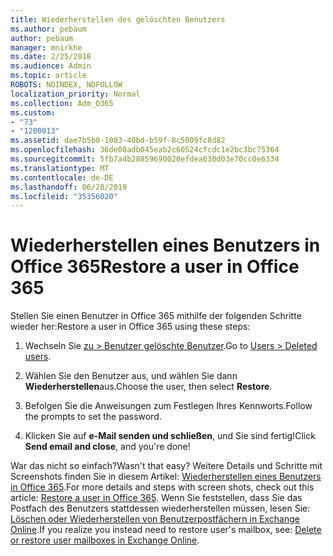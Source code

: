 ```yaml
---
title: Wiederherstellen des gelöschten Benutzers
ms.author: pebaum
author: pebaum
manager: mnirkhe
ms.date: 2/25/2018
ms.audience: Admin
ms.topic: article
ROBOTS: NOINDEX, NOFOLLOW
localization_priority: Normal
ms.collection: Adm_O365
ms.custom:
- "73"
- "1200013"
ms.assetid: dae7b5b0-1003-40bd-b59f-8c5009fc8d82
ms.openlocfilehash: 36de08adb045eab2c60524cfcdc1e2bc3bc75364
ms.sourcegitcommit: 5fb7a4b28859690020efdea630d03e70cc0e6334
ms.translationtype: MT
ms.contentlocale: de-DE
ms.lasthandoff: 06/28/2019
ms.locfileid: "35356020"
---
```

# <a name="restore-a-user-in-office-365"></a><span data-ttu-id="8a61b-102">Wiederherstellen eines Benutzers in Office 365</span><span class="sxs-lookup"><span data-stu-id="8a61b-102">Restore a user in Office 365</span></span>

<span data-ttu-id="8a61b-103">Stellen Sie einen Benutzer in Office 365 mithilfe der folgenden Schritte wieder her:</span><span class="sxs-lookup"><span data-stu-id="8a61b-103">Restore a user in Office 365 using these steps:</span></span>
  
1. <span data-ttu-id="8a61b-104">Wechseln Sie [zu \> Benutzer gelöschte Benutzer](https://admin.microsoft.com/adminportal/home#/deletedusers).</span><span class="sxs-lookup"><span data-stu-id="8a61b-104">Go to [Users \> Deleted users](https://admin.microsoft.com/adminportal/home#/deletedusers).</span></span>

2. <span data-ttu-id="8a61b-105">Wählen Sie den Benutzer aus, und wählen Sie dann **Wiederherstellen**aus.</span><span class="sxs-lookup"><span data-stu-id="8a61b-105">Choose the user, then select **Restore**.</span></span>

3. <span data-ttu-id="8a61b-106">Befolgen Sie die Anweisungen zum Festlegen Ihres Kennworts.</span><span class="sxs-lookup"><span data-stu-id="8a61b-106">Follow the prompts to set the password.</span></span>

4. <span data-ttu-id="8a61b-107">Klicken Sie auf **e-Mail senden und schließen**, und Sie sind fertig!</span><span class="sxs-lookup"><span data-stu-id="8a61b-107">Click **Send email and close**, and you're done!</span></span>

<span data-ttu-id="8a61b-108">War das nicht so einfach?</span><span class="sxs-lookup"><span data-stu-id="8a61b-108">Wasn't that easy?</span></span> <span data-ttu-id="8a61b-109">Weitere Details und Schritte mit Screenshots finden Sie in diesem Artikel: [Wiederherstellen eines Benutzers in Office 365](https://support.office.com/article/2c261e42-5dd1-48b0-845f-2a016d29cfc1.aspx).</span><span class="sxs-lookup"><span data-stu-id="8a61b-109">For more details and steps with screen shots, check out this article: [Restore a user in Office 365](https://support.office.com/article/2c261e42-5dd1-48b0-845f-2a016d29cfc1.aspx).</span></span> <span data-ttu-id="8a61b-110">Wenn Sie feststellen, dass Sie das Postfach des Benutzers stattdessen wiederherstellen müssen, lesen Sie: [Löschen oder Wiederherstellen von Benutzerpostfächern in Exchange Online](https://docs.microsoft.com/exchange/recipients-in-exchange-online/delete-or-restore-mailboxes).</span><span class="sxs-lookup"><span data-stu-id="8a61b-110">If you realize you instead need to restore user's mailbox, see: [Delete or restore user mailboxes in Exchange Online](https://docs.microsoft.com/exchange/recipients-in-exchange-online/delete-or-restore-mailboxes).</span></span>